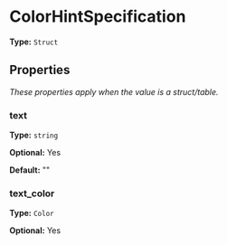 # ColorHintSpecification

**Type:** `Struct`

## Properties

*These properties apply when the value is a struct/table.*

### text

**Type:** `string`

**Optional:** Yes

**Default:** ""

### text_color

**Type:** `Color`

**Optional:** Yes

